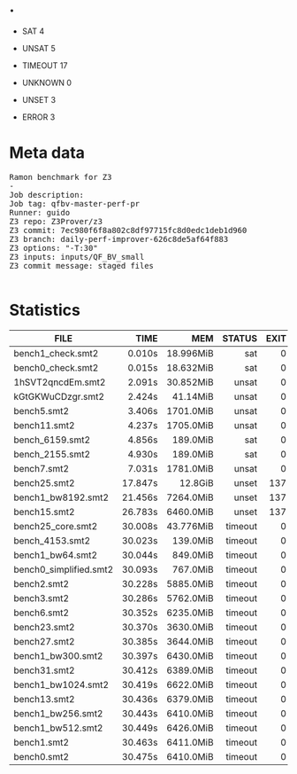 # .

* SAT 4
* UNSAT 5
* TIMEOUT 17
* UNKNOWN 0

* UNSET 3

* ERROR 3

# Meta data

<pre>
Ramon benchmark for Z3
-
Job description: 
Job tag: qfbv-master-perf-pr
Runner: guido
Z3 repo: Z3Prover/z3
Z3 commit: 7ec980f6f8a802c8df97715fc8d0edc1deb1d960
Z3 branch: daily-perf-improver-626c8de5af64f883
Z3 options: "-T:30"
Z3 inputs: inputs/QF_BV_small
Z3 commit message: staged files

</pre>


# Statistics
|FILE                                                         |TIME     |MEM        | STATUS   | EXIT | STDOUT | STDERR | 
|------------|----------:|---------:|-------------:| ----------:|--------|--------| 
|bench1_check.smt2                                            |    0.010s | 18.996MiB| sat | 0 |  |  |
|bench0_check.smt2                                            |    0.015s | 18.632MiB| sat | 0 |  |  |
|1hSVT2qncdEm.smt2                                            |    2.091s | 30.852MiB| unsat | 0 |  |  |
|kGtGKWuCDzgr.smt2                                            |    2.424s | 41.14MiB| unsat | 0 |  |  |
|bench5.smt2                                                  |    3.406s | 1701.0MiB| unsat | 0 |  |  |
|bench11.smt2                                                 |    4.237s | 1705.0MiB| unsat | 0 |  |  |
|bench_6159.smt2                                              |    4.856s | 189.0MiB| sat | 0 |  |  |
|bench_2155.smt2                                              |    4.930s | 189.0MiB| sat | 0 |  |  |
|bench7.smt2                                                  |    7.031s | 1781.0MiB| unsat | 0 |  |  |
|bench25.smt2                                                 |   17.847s | 12.8GiB| unset | 137 |  |  |
|bench1_bw8192.smt2                                           |   21.456s | 7264.0MiB| unset | 137 |  |  |
|bench15.smt2                                                 |   26.783s | 6460.0MiB| unset | 137 |  |  |
|bench25_core.smt2                                            |   30.008s | 43.776MiB| timeout | 0 |  |  |
|bench_4153.smt2                                              |   30.023s | 139.0MiB| timeout | 0 |  |  |
|bench1_bw64.smt2                                             |   30.044s | 849.0MiB| timeout | 0 |  |  |
|bench0_simplified.smt2                                       |   30.093s | 767.0MiB| timeout | 0 |  |  |
|bench2.smt2                                                  |   30.228s | 5885.0MiB| timeout | 0 |  |  |
|bench3.smt2                                                  |   30.286s | 5762.0MiB| timeout | 0 |  |  |
|bench6.smt2                                                  |   30.352s | 6235.0MiB| timeout | 0 |  |  |
|bench23.smt2                                                 |   30.370s | 3630.0MiB| timeout | 0 |  |  |
|bench27.smt2                                                 |   30.385s | 3644.0MiB| timeout | 0 |  |  |
|bench1_bw300.smt2                                            |   30.397s | 6430.0MiB| timeout | 0 |  |  |
|bench31.smt2                                                 |   30.412s | 6389.0MiB| timeout | 0 |  |  |
|bench1_bw1024.smt2                                           |   30.419s | 6622.0MiB| timeout | 0 |  |  |
|bench13.smt2                                                 |   30.436s | 6379.0MiB| timeout | 0 |  |  |
|bench1_bw256.smt2                                            |   30.443s | 6410.0MiB| timeout | 0 |  |  |
|bench1_bw512.smt2                                            |   30.449s | 6426.0MiB| timeout | 0 |  |  |
|bench1.smt2                                                  |   30.463s | 6411.0MiB| timeout | 0 |  |  |
|bench0.smt2                                                  |   30.475s | 6410.0MiB| timeout | 0 |  |  |
